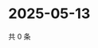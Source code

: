 # 2025-05-13

共 0 条

<!-- BEGIN ZHIHUQUESTIONS -->
<!-- 最后更新时间 Tue May 13 2025 23:11:27 GMT+0800 (China Standard Time) -->

<!-- END ZHIHUQUESTIONS -->

